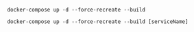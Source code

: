 ```shell
docker-compose up -d --force-recreate --build
```

```shell
docker-compose up -d --force-recreate --build [serviceName]
```


